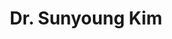 ---
# Display name
title: Dr. Sunyoung Kim

# Username (this should match the folder name)
authors:
- sunyoung

# Is this the primary user of the site?
superuser: false

# Role/position
role: Research Associate

# Organizations/Affiliations
organizations:
- name: University of Regina
  url: "https://www.uregina.ca/"

email: "Sun.Young.Kim@uregina.ca"

user_groups:
- Research Associates

education:
  courses:
  - course: PhD in Pharmaceutical Engineering
    institution: Duksung Women's University, Seoul, Korea

interests:
- Mapping bacterial epistatic interaction networks
weight: 10
---